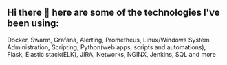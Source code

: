 ## Hi there 👋 here are some of the technologies I've been using:
Docker, Swarm, Grafana, Alerting, Prometheus, Linux/Windows System Administration, Scripting, Python(web apps, scripts and automations), Flask, Elastic stack(ELK), JIRA, Networks, NGINX, Jenkins, SQL and more
<!--
**ngeorgievv/ngeorgievv** is a ✨ _special_ ✨ repository because its `README.md` (this file) appears on your GitHub profile.

Here are some ideas to get you started:

- 🔭 I’m currently working on ...
- 🌱 I’m currently learning ...
- 👯 I’m looking to collaborate on ...
- 🤔 I’m looking for help with ...
- 💬 Ask me about ...
- 📫 How to reach me: ...
- 😄 Pronouns: ...
- ⚡ Fun fact: ...
-->
